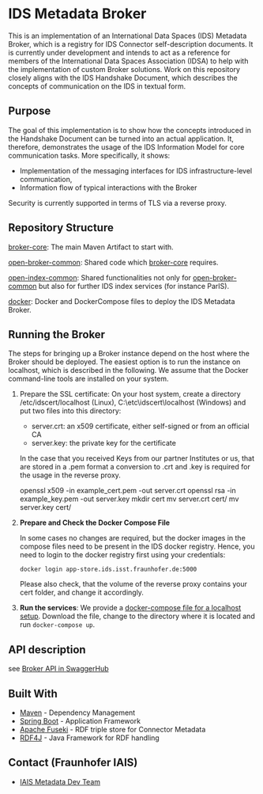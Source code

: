 # IDS Metadata Broker

This is an implementation of an International Data Spaces (IDS) Metadata Broker, which is a registry for IDS Connector self-description documents. It is currently under development and intends to act as a reference for members of the International Data Spaces Association (IDSA) to help with the implementation of custom Broker solutions. Work on this repository closely aligns with the IDS Handshake Document, which describes the concepts of communication on the IDS in textual form. 

## Purpose

The goal of this implementation is to show how the concepts introduced in the Handshake Document can be turned into an actual application. It, therefore, demonstrates the usage of the IDS Information Model for core communication tasks. More specifically, it shows:

* Implementation of the messaging interfaces for IDS infrastructure-level communication,
* Information flow of typical interactions with the Broker

Security is currently supported in terms of TLS via a reverse proxy.

## Repository Structure

[broker-core](./broker-core): The main Maven Artifact to start with.

[open-broker-common](./open-broker-common): Shared code which [broker-core](./broker-core) requires.

[open-index-common](./open-index-common): Shared functionalities not only for [open-broker-common](./open-broker-common) but also for further IDS index services (for instance ParIS).

[docker](./docker): Docker and DockerCompose files to deploy the IDS Metadata Broker. 


## Running the Broker

The steps for bringing up a Broker instance depend on the host where the Broker should be deployed. The easiest option is to run the instance on localhost, which is described in the following. We assume that the Docker command-line tools are installed on your system.

1. Prepare the SSL certificate: On your host system, create a directory /etc/idscert/localhost (Linux), C:\etc\idscert\localhost (Windows) and put two files into this directory:
    * server.crt: an x509 certificate, either self-signed or from an official CA
    * server.key: the private key for the certificate

    In the case that you received Keys from our partner Institutes or us, that are stored in a .pem format a conversion to .crt and .key is required for the usage in the reverse proxy.

    openssl x509 -in example_cert.pem -out server.crt openssl rsa -in example_key.pem -out server.key mkdir cert mv server.crt cert/ mv server.key cert/


2. **Prepare and Check the Docker Compose File**

     In some cases no changes are required, but the docker images in the compose files need to be present in the IDS docker registry. Hence,  you need to login to the docker registry first using your credentials:

     `docker login app-store.ids.isst.fraunhofer.de:5000`

    Please also check, that the volume of the reverse proxy contains your cert folder, and change it accordingly.

3. __Run the services__: We provide a [docker-compose file for a localhost setup](docker/composefiles/broker-localhost/docker-compose.yml). Download the file, change
    to the directory where it is located and run ```docker-compose up```.   

## API description

see [Broker API in SwaggerHub](https://app.swaggerhub.com/apis/idsa/IDS-Broker/)

## Built With

* [Maven](https://maven.apache.org/) - Dependency Management
* [Spring Boot](https://projects.spring.io/spring-boot/) - Application Framework
* [Apache Fuseki](https://jena.apache.org/documentation/fuseki2/) - RDF triple store for Connector Metadata
* [RDF4J](http://rdf4j.org/) - Java Framework for RDF handling


## Contact (Fraunhofer IAIS)

* [IAIS Metadata Dev Team](mailto:contact@ids.fraunhofer.de)
